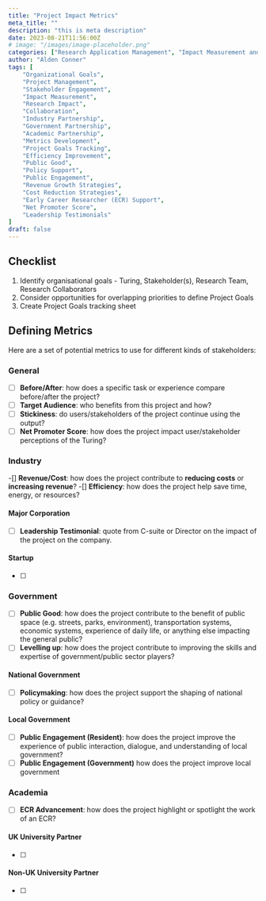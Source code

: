 ```yaml
---
title: "Project Impact Metrics"
meta_title: ""
description: "this is meta description"
date: 2023-08-21T11:56:00Z
# image: "/images/image-placeholder.png"
categories: ["Research Application Management", "Impact Measurement and Metrics", "Research and Academic Collaboration"]
author: "Alden Conner"
tags: [
    "Organizational Goals",
    "Project Management",
    "Stakeholder Engagement",
    "Impact Measurement",
    "Research Impact",
    "Collaboration",
    "Industry Partnership",
    "Government Partnership",
    "Academic Partnership",
    "Metrics Development",
    "Project Goals Tracking",
    "Efficiency Improvement",
    "Public Good",
    "Policy Support",
    "Public Engagement",
    "Revenue Growth Strategies",
    "Cost Reduction Strategies",
    "Early Career Researcher (ECR) Support",
    "Net Promoter Score",
    "Leadership Testimonials"
]
draft: false
---
```


<!-- Content from https://github.com/alan-turing-institute/research-application-management/blob/main/docs/project_impact_metrics.md -->

## Checklist

1. Identify organisational goals - Turing, Stakeholder(s), Research Team, Research Collaborators
2. Consider opportunities for overlapping priorities to define Project Goals
3. Create Project Goals tracking sheet

## Defining Metrics

Here are a set of potential metrics to use for different kinds of stakeholders:

### General

- [ ] **Before/After**: how does a specific task or experience compare before/after the project?
- [ ] **Target Audience**: who benefits from this project and how?
- [ ] **Stickiness**: do users/stakeholders of the project continue using the output?
- [ ] **Net Promoter Score**: how does the project impact user/stakeholder perceptions of the Turing?

### Industry

-[] **Revenue/Cost**: how does the project contribute to **reducing costs** or **increasing revenue**?
-[] **Efficiency**: how does the project help save time, energy, or resources?

#### Major Corporation

- [ ] **Leadership Testimonial**: quote from C-suite or Director on the impact of the project on the company.

#### Startup

- [ ] 

### Government

- [ ] **Public Good**: how does the project contribute to the benefit of public space (e.g. streets, parks, environment),
transportation systems, economic systems, experience of daily life, or anything else impacting the general public?
- [ ] **Levelling up**: how does the project contribute to improving the skills and expertise of government/public sector players?

#### National Government

- [ ] **Policymaking**: how does the project support the shaping of national policy or guidance?

#### Local Government

- [ ] **Public Engagement (Resident)**: how does the project improve the experience of public interaction, dialogue, and understanding of local government?
- [ ] **Public Engagement (Government)** how does the project improve local government

### Academia

- [ ] **ECR Advancement**: how does the project highlight or spotlight the work of an ECR?

#### UK University Partner
- [ ] 

#### Non-UK University Partner
- [ ] 
